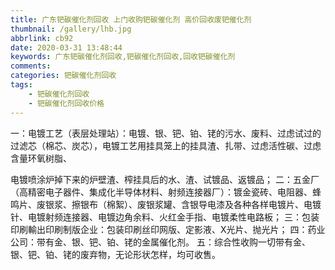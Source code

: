 ```yaml
---
title: 广东钯碳催化剂回收 上门收购钯碳催化剂 高价回收废钯催化剂
thumbnail: /gallery/lhb.jpg
abbrlink: cb92
date: 2020-03-31 13:48:44
keywords: 广东钯碳催化剂回收,钯碳催化剂回收,回收钯碳催化剂
comments:
categories: 钯碳催化剂回收
tags:
	- 钯碳催化剂回收
	- 钯碳催化剂回收价格
---
```


一：电镀工艺（表层处理站）：电镀、银、钯、铂、铑的污水、废料、过虑试过的过滤芯（棉芯、炭芯），电镀工艺用挂具笼上的挂具渣、扎带、过虑活性碳、过虑含量环氧树脂、
<!--more-->
电镀喷涂炉掉下来的炉壁渣、榨挂具后的水、渣、试镀品、返镀品；
二：五金厂（高精密电子器件、集成化半导体材料、射频连接器厂）：镀金瓷砖、电阻器、蜂鸣片、废银浆、擦银布（棉絮）、废银浆罐、含银导电漆及各种各样电镀片、电镀针、电镀射频连接器、电镀边角余料、火红金手指、电镀柔性电路板；
三：包装印刷輸出印刷制版企业：包装印刷丝印网版、定影液、X光片、抛光片；
四：药业公司：带有金、银、钯、铂、铑的金属催化剂。
五：综合性收购一切带有金、银、钯、铂、铑的废弃物，无论形状怎样，均可收售。